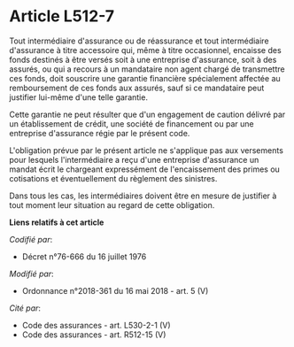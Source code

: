 # Article L512-7

Tout intermédiaire d'assurance ou de réassurance et tout intermédiaire d'assurance à titre accessoire qui, même à titre
occasionnel, encaisse des fonds destinés à être versés soit à une entreprise d'assurance, soit à des assurés, ou qui a
recours à un mandataire non agent chargé de transmettre ces fonds, doit souscrire une garantie financière spécialement
affectée au remboursement de ces fonds aux assurés, sauf si ce mandataire peut justifier lui-même d'une telle garantie.

Cette garantie ne peut résulter que d'un engagement de caution délivré par un établissement de crédit, une société de
financement ou par une entreprise d'assurance régie par le présent code.

L'obligation prévue par le présent article ne s'applique pas aux versements pour lesquels l'intermédiaire a reçu d'une
entreprise d'assurance un mandat écrit le chargeant expressément de l'encaissement des primes ou cotisations et
éventuellement du règlement des sinistres.

Dans tous les cas, les intermédiaires doivent être en mesure de justifier à tout moment leur situation au regard de cette
obligation.

**Liens relatifs à cet article**

_Codifié par_:

  - Décret n°76-666 du 16 juillet 1976

_Modifié par_:

  - Ordonnance n°2018-361 du 16 mai 2018 - art. 5 (V)

_Cité par_:

  - Code des assurances - art. L530-2-1 (V)
  - Code des assurances - art. R512-15 (V)
